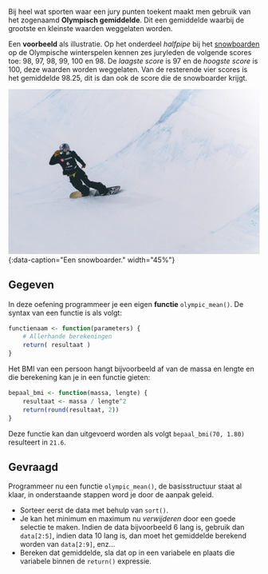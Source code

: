 Bij heel wat sporten waar een jury punten toekent maakt men gebruik van het zogenaamd **Olympisch gemiddelde**. Dit een gemiddelde waarbij de grootste en kleinste waarden weggelaten worden.

Een **voorbeeld** als illustratie. Op het onderdeel *halfpipe* bij het <a href="https://nl.wikipedia.org/wiki/Snowboarden" target="_blank">snowboarden</a> op de Olympische winterspelen kennen zes juryleden de volgende scores toe: 98, 97, 98, 99, 100 en 98. De *laagste score* is 97 en de *hoogste score* is 100, deze waarden worden weggelaten. Van de resterende vier scores is het gemiddelde 98.25, dit is dan ook de score die de snowboarder krijgt.

![Een snowboarder.](media/patrick-t-kindt.jpg "Foto door Patrick T'Kindt op Unsplash."){:data-caption="Een snowboarder." width="45%"}

## Gegeven

In deze oefening programmeer je een eigen **functie** `olympic_mean()`. De syntax van een functie is als volgt:

```R
functienaam <- function(parameters) {
    # Allerhande berekeningen
    return( resultaat )
}
```

Het BMI van een persoon hangt bijvoorbeeld af van de massa en lengte en die berekening kan je in een functie gieten:

```R
bepaal_bmi <- function(massa, lengte) {
    resultaat <- massa / lengte^2
    return(round(resultaat, 2))
}
```

Deze functie kan dan uitgevoerd worden als volgt `bepaal_bmi(70, 1.80)` resulteert in `21.6`.

## Gevraagd

Programmeer nu een functie `olympic_mean()`, de basisstructuur staat al klaar, in onderstaande stappen word je door de aanpak geleid.

- Sorteer eerst de data met behulp van `sort()`.
- Je kan het minimum en maximum nu *verwijderen* door een goede selectie te maken. Indien de data bijvoorbeeld 6 lang is, gebruik dan `data[2:5]`, indien data 10 lang is, dan moet het gemiddelde berekend worden van `data[2:9]`, enz...
- Bereken dat gemiddelde, sla dat op in een variabele en plaats die variabele binnen de `return()` expressie.